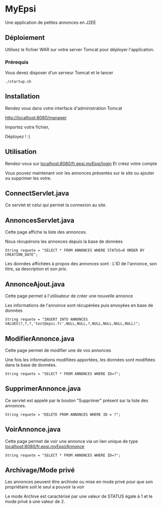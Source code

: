 # MyEpsi

Une application de petites annonces en J2EE

## Déploiement

Utilisez le fichier WAR sur votre server Tomcat pour déployer l'application.

### Prérequis

Vous devez disposer d'un serveur Tomcat et le lancer

```
./startup.sh
```

## Installation

Rendez vous dans votre interface d'administration Tomcat


[http://localhost:8080/manager](http://localhost:8080/manager)


Importez votre fichier,

Déployez ! :)

## Utilisation

Rendez-vous sur [localhost:8080/fr.epsi.myEpsi/login](localhost:8080/fr.epsi.myEpsi/login) Et créez votre compte

Vous pouvez maintenant voir les annonces présentes sur le site ou ajouter ou supprimer les votre.

## ConnectServlet.java

Ce servlet et celui qui permet la connexion au site.

## AnnoncesServlet.java

Cette page affiche la liste des annonces.

Nous récupérons les annonces depuis la base de données
```
String requete = "SELECT * FROM ANNONCES WHERE STATUS=0 ORDER BY CREATION_DATE";
```

Les données affichées à propos des annonces sont : L'ID de l'annonce, son titre, sa description et son prix.

## AnnonceAjout.java

 Cette page permet à l'utilisateur de créer une nouvelle annonce

 Les informations de l'annonce sont récupérées puis envoyées en base de données

```
String requete = "INSERT INTO ANNONCES VALUES(?,?,?,'test@epsi.fr',NULL,NULL,?,NULL,NULL,NULL,NULL)";
```


## ModifierAnnonce.java

Cette page permet de modifier une de vos annonces 

Une fois les informations modifiées apportées, les données sont modifiées dans la base de données.

```
String requete = "SELECT * FROM ANNONCES WHERE ID=?";
```


## SupprimerAnnonce.java

Ce servlet est appelé par le bouton "Supprimer" présent sur la liste des annonces.

```
String requete = "DELETE FROM ANNONCES WHERE ID = ?";
```


## VoirAnnonce.java

Cette page permet de voir une annonce via un lien unique de type [localhost:8080/fr.epsi.myEpsi/Annonce](localhost:8080/fr.epsi.myEpsi/Annonce)

```
String requete = "SELECT * FROM ANNONCES WHERE ID=?";
```


## Archivage/Mode privé

Les annonces peuvent être archivée ou mise en mode privé pour que son propriétaire soit le seul a pouvoir la voir

Le mode Archive est caractérisé par une valeur de STATUS égale à 1 et le mode privé à une valeur de 2.



